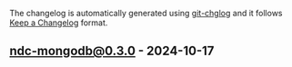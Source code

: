 The changelog is automatically generated using [git-chglog](https://github.com/git-chglog/git-chglog) and it follows [Keep a Changelog](https://keepachangelog.com) format.


<a name="ndc-mongodb@0.3.0"></a>
## ndc-mongodb@0.3.0 - 2024-10-17
